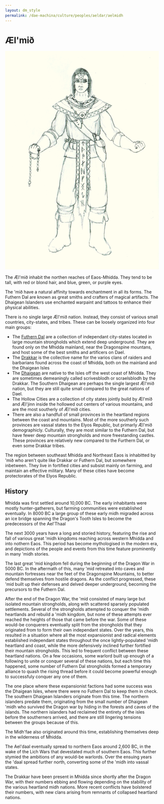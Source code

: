 ```yaml
---
layout: dm_style
permalink: /dae-machina/culture/peoples/aeldar/aelmidh
---
```


# Æl'mið 

<img src="../../../images/futhern_midh.png" alt="A woman wearing robes decorated with runes" class="img-right">

The Æl'mið inhabit the northen reaches of Eaos-Mhidda. They tend to be tall, with red or blond hair, and blue, green, or purple eyes.

The 'mið have a natural affinity towards enchantment in all its forms. The Futhern Dal are known as great smiths and crafters of magical artifacts. The Dhaigean Islanders use enchanted warpaint and tattoos to enhance their physical abilities.

There is no single large Æl'mið nation. Instead, they consist of various small countries, city-states, and tribes.
These can be loosely organized into four main groups:
- The [Futhern Dal](../../organizations/futhern_dal) are a collection of independant city-states located in large mountain strongholds which extend deep underground. They are found only on the Mhidda mainland, near the Dragonspine mountans, 
  and host some of the best smiths and artificers on Dael.
- The [Drakkar](../../organizations/drakkar) is the collective name for the varios clans of raiders and barbarians found across the coast of Mhidda, both on the mainland and the Dhaigean Isles
- The [Dhaigean](../../organizations/dhaigean_islanders) are native to the Isles off the west coast of Mhidda. They are sometimes demeaningly called scrivesblodh or scraelsblodh by the Drakkar. The Southern Dhaigean are perhaps the single largest Æl'mið nation, 
  but they are still quite small compared to the great nations of Dael.
- The Hollow Cities are a collection of city states jointly build by Æl'míð and Æl'jinn inside the hollowed out centers of various mountains, and are the most southerly of Æl'míð cities.
- There are also a handfull of small provinces in the heartland regions between the coast and mountains. Most of the more southerly such provinces are vassal states to the Elyos Republic, but primarly Æl'mið demographicly. Culturally, 
  they are most similar to the Futhern Dal, but have fewer deep mountain strongholds and more freestanding castles. These provinces are relatively new compared to the Furthern Dal, or even some Drakkar tribes.

The region between southeast Mhidda and Northeast Eaos is inhabitted by 'mið who aren't quite like Drakkar or Futhern Dal, but somewhere inbetween. They live in fortified cities and subsist mainly on farming, and maintain an effective military.
Many of these cities have become protectorates of the Elyos Republic.

## History

Mhidda was first settled around 10,000 BC. The early inhabitants were mostly hunter-gatherers, but farming communities were established eventually.
In 8000 BC a large group of these early midh migraded across an ice bridge spanning the Dragon's Tooth Isles to become the predecessors of the Ael'Thaal

The next 3000 years have a long and storied history, featuring the rise and fall of various great 'midh kingdoms reaching across western Mhidda and into nothern Eaos.
This period has become mythologised in the modern era, and depictions of the people and events from this time feature prominently in many 'midh stories. 

The last great 'mid kingdom fell during the beginning of the Dragon War in 5000 BC.
In the aftermath of this, many 'mid retreated into caves and mountain fortresses near the feet of the Dragonspine Mountains, to better defend themselves from hostile dragons. 
As the conflict progressed, these 'mid built up their defenses and delved deeper underground, becoming the precursors to the Futhern Dal.

After the end of the Dragon War, the 'mid consisted of many large but isolated mountain strongholds, along with scattered sparsely populated settlements. 
Several of the strongholds attempted to conquer the 'midh heartlands and rebuild a 'midh kingdom, but none of these attempts ever reached the heights of those that came before the war. 
Some of these would-be conquerers eventually split from the strongholds that they originated from to form their own independant states.
Over the years, this resulted in a situation where all the most expansionist and radical elements established independant states throughout the once lightly-populated 'midh heartland and coast, 
while the more defensively inclined further fortified their mountain strongholds. This led to frequent conflict between these heartland nations. On a few occasions, some warlord built up enough of a following to unite or conquer several of these nations, 
but each time this happened, some number of Futhern Dal strongholds formed a temporary alliance to quash the rising thread before it could become powerful enough to successfuly conquer any one of them.

The one place where these expansionist factions had some success was the Dhaigean Isles, where there were no Futhern Dal to keep them in check.
The southern Dhaigean Islanders originate from this time. The northern islanders predate them, originating from the small number of Dhaigean 'midh who survived the Dragon war by hiding in the forests and caves of the islands.
The northern islanders had reclaimed the entirety of the isles before the southerners arrived, and there are still lingering tensions between the groups because of this. 

The Midh'fae also originated around this time, establishing themselves deep in the wilderness of Mhidda.

The Ael'daal eventually spread to northern Eaos around 2,600 BC, in the wake of the Lich Wars that devestated much of southern Eaos.
This further stymied the ambitions of any would-be warlords. Over the ensuing years the 'daal spread further north, converting some of the 'midh into vassal states.

The Drakkar have been present in Mhidda since shortly after the Dragon War, with their numbers ebbing and flowing depending on the stability of the various heartland midh nations.
More recent conflicts have bolstered their numbers, with new clans arising from remnants of collapsed heartland nations.
